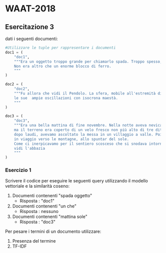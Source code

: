 # WAAT-2018


## Esercitazione 3

dati i seguenti documenti:

```python
#Utilizzare le tuple per rappresentare i documenti
doc1 = (
    "doc1",
    """Era un oggetto troppo grande per chiamarlo spada. Troppo spesso, troppo pesante e grezzo. 
    Non era altro che un enorme blocco di ferro.
    """
)

doc2 = (
    "doc2",
    """Fu allora che vidi il Pendolo. La sfera, mobile all'estremità di un lungo filo fissato alla volta del coro, descriveva 
    le sue  ampie oscillazioni con isocrona maestà. 
    """
)

doc3 = (
    "doc3",
    """Era una bella mattina di fine novembre. Nella notte aveva nevicato un poco,
    ma il terreno era coperto di un velo fresco non più alto di tre dita. Al buio, subito
    dopo laudi, avevamo ascoltato la messa in un villaggio a valle. Poi ci eravamo messi
    in viaggio verso le montagne, allo spuntar del sole.
    Come ci inerpicavamo per il sentiero scosceso che si snodava intorno al monte,
    vidi l'abbazia
    """
)
```

### Esercizio 1

Scrivere il codice per eseguire le seguenti query utilizzando il modello vettoriale e la similarità coseno:

1. Documenti contenenti "spada oggetto"
    - Risposta : "doc1" 
2. Documenti contenenti "un che"
    - Risposta : nessuno 
3. Documenti contenenti "mattina sole"
    - Risposta : "doc3" 
    
Per pesare i termini di un documento utilizzare:
1. Presenza del termine
2. TF-IDF
